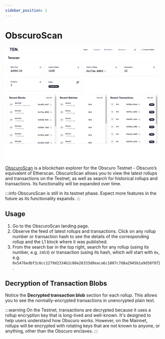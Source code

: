 ```yaml
---
sidebar_position: 1
---
```


# ObscuroScan

![Obscuro Block Explorer](../assets/obscuroscan.png)

[ObscuroScan](http://testnet.obscuroscan.io) is a blockchain explorer for the Obscuro Testnet - Obscuro’s equivalent of Etherscan. ObscuroScan allows you to view the latest rollups and transactions on the Testnet, as well as search for historical rollups and transactions. Its functionality will be expanded over time.

:::info
ObscuroScan is still in its testnet phase. Expect more features in the future as its functionality expands.
:::

## Usage

1. Go to the ObscuroScan landing page.
2. Observe the feed of latest rollups and transactions. Click on any rollup number or transaction hash to see the details of the corresponding rollup and the L1 block where it was published.
3. From the search bar in the top right, search for any rollup (using its number, e.g. `2453`) or transaction (using its hash, which will start with `0x`, e.g. `0x5476edbf2c6cc1279d2334b2c80e26333d0eaca6c1807c7d8a2945b1a9d58f07`).

## Decryption of Transaction Blobs

Notice the **Decrypted transaction blob** section for each rollup. This allows you to see the normally-encrypted transactions in unencrypted plain text.

:::warning
On the Testnet, transactions are decrypted because it uses a rollup encryption key that is long-lived and well-known. It's designed to help users understand how Obscuro works. However, on the Mainnet, rollups will be encrypted with rotating keys that are not known to anyone, or anything, other than the Obscuro enclaves.
:::
